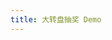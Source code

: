 ```yaml
---
title: 大转盘抽奖 Demo
---
```


<examples-ymc-wheel />

<RecoDemo :collapse="true">
  <template slot="code-vue">
    <<< @/.vuepress/components/examples/ymc-wheel.vue
  </template>
</RecoDemo>
